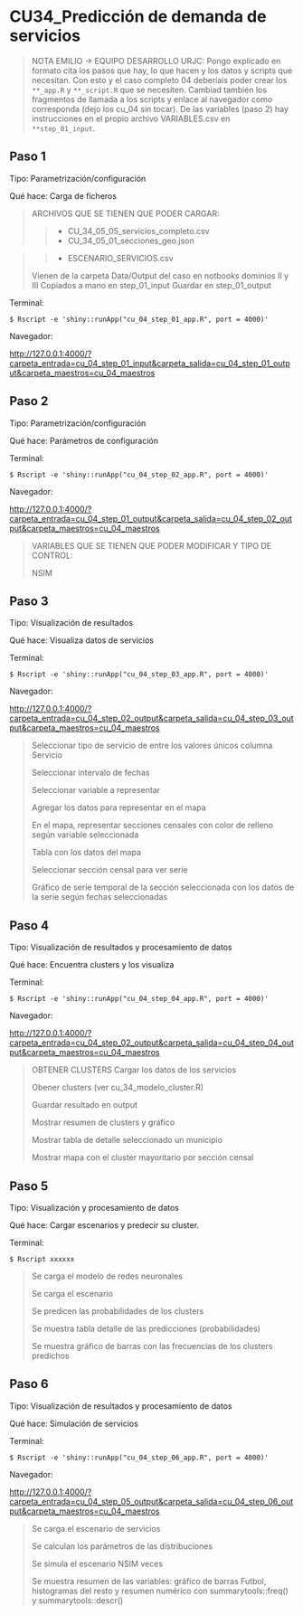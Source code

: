 CU34_Predicción de demanda de servicios
========================================================================


>NOTA EMILIO -> EQUIPO DESARROLLO URJC: Pongo explicado en formato cita los pasos que hay, lo
que hacen y los datos y scripts que necesitan. Con esto y el caso completo 04 
deberíais poder crear los `**_app.R` y `**_script.R` que se necesiten. Cambiad
también los fragmentos de llamada a los scripts y enlace al navegador como corresponda
(dejo los cu_04 sin tocar). De las variables (paso 2) hay instrucciones en el propio
archivo VARIABLES.csv en `**step_01_input`.


Paso 1
------

Tipo: Parametrización/configuración

Qué hace: Carga de ficheros


> ARCHIVOS QUE SE TIENEN QUE PODER CARGAR:
>> * CU_34_05_05_servicios_completo.csv
>> * CU_34_05_01_secciones_geo.json


>> * ESCENARIO_SERVICIOS.csv
>
>Vienen de la carpeta Data/Output del caso en notbooks dominios II y III
>Copiados a mano en step_01_input
>Guardar en step_01_output




Terminal:

````
$ Rscript -e 'shiny::runApp("cu_04_step_01_app.R", port = 4000)'
````

Navegador:

http://127.0.0.1:4000/?carpeta_entrada=cu_04_step_01_input&carpeta_salida=cu_04_step_01_output&carpeta_maestros=cu_04_maestros


Paso 2
------

Tipo: Parametrización/configuración

Qué hace: Parámetros de configuración

Terminal:

````
$ Rscript -e 'shiny::runApp("cu_04_step_02_app.R", port = 4000)'
````

Navegador:

http://127.0.0.1:4000/?carpeta_entrada=cu_04_step_01_output&carpeta_salida=cu_04_step_02_output&carpeta_maestros=cu_04_maestros


> VARIABLES QUE SE TIENEN QUE PODER MODIFICAR Y TIPO DE CONTROL:
>
> NSIM


Paso 3
------

Tipo: Visualización de resultados

Qué hace: Visualiza datos de servicios

Terminal:

````
$ Rscript -e 'shiny::runApp("cu_04_step_03_app.R", port = 4000)'
````

Navegador:

http://127.0.0.1:4000/?carpeta_entrada=cu_04_step_02_output&carpeta_salida=cu_04_step_03_output&carpeta_maestros=cu_04_maestros

>Seleccionar tipo de servicio de entre los valores únicos columna Servicio
>
>Seleccionar intervalo de fechas
>
>Seleccionar variable a representar
>
>Agregar los datos para representar en el mapa
>
>En el mapa, representar secciones censales con color de relleno según variable
>seleccionada
>
>Tabla con los datos del mapa
>
>Seleccionar sección censal para ver serie
>
>Gráfico de serie temporal de la sección seleccionada con los datos de la serie según fechas seleccionadas


Paso 4
------

Tipo: Visualización de resultados y procesamiento de datos

Qué hace: Encuentra clusters y los visualiza


Terminal:

````
$ Rscript -e 'shiny::runApp("cu_04_step_04_app.R", port = 4000)'
````

Navegador:

http://127.0.0.1:4000/?carpeta_entrada=cu_04_step_02_output&carpeta_salida=cu_04_step_04_output&carpeta_maestros=cu_04_maestros


>OBTENER CLUSTERS
>Cargar los datos de los servicios
>
>Obener clusters (ver cu_34_modelo_cluster.R)
>
>Guardar resultado en output
>
>Mostrar resumen de clusters y gráfico
>
>Mostrar tabla de detalle seleccionado un municipio
>
>Mostrar mapa con el cluster mayoritario por sección censal
>



Paso 5
------

Tipo: Visualización y procesamiento de datos

Qué hace: Cargar escenarios y predecir su cluster.


Terminal:

````
$ Rscript xxxxxx
````

>Se carga el modelo de redes neuronales
>
>Se carga el escenario
>
>Se predicen las probabilidades de los clusters
>
>Se muestra tabla detalle de las predicciones (probabilidades)
>
>Se muestra gráfico de barras con las frecuencias de los clusters predichos



Paso 6
------

Tipo: Visualización de resultados y procesamiento de datos

Qué hace: Simulación de servicios

Terminal:

````
$ Rscript -e 'shiny::runApp("cu_04_step_06_app.R", port = 4000)'
````

Navegador:

http://127.0.0.1:4000/?carpeta_entrada=cu_04_step_05_output&carpeta_salida=cu_04_step_06_output&carpeta_maestros=cu_04_maestros

>Se carga el escenario de servicios
>
>Se calculan los parámetros de las distribuciones
>
>Se simula el escenario NSIM veces
>
>Se muestra resumen de las variables: gráfico de barras Futbol, histogramas del resto
>y resumen numérico con summarytools::freq() y summarytools::descr()
>


